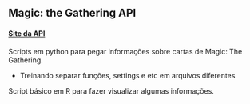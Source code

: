 ## Magic: the Gathering API
#### [Site da API](https://docs.magicthegathering.io/)

Scripts em python para pegar informações sobre cartas de Magic: The Gathering.
- Treinando separar funções, settings e etc em arquivos diferentes

Script básico em R para fazer visualizar algumas informações.
